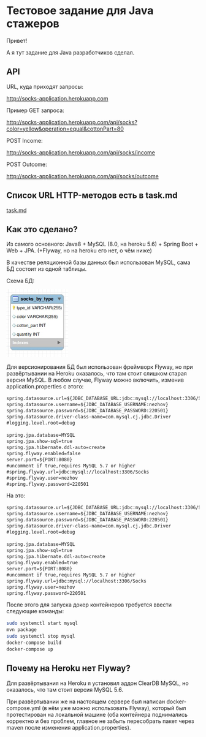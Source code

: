 # Тестовое задание для Java стажеров

Привет!

А я тут задание для Java разработчиков сделал.

## API

URL, куда приходят запросы:

http://socks-application.herokuapp.com

Пример GET запроса:

http://socks-application.herokuapp.com/api/socks?color=yellow&operation=equal&cottonPart=80

POST Income:

http://socks-application.herokuapp.com/api/socks/income

POST Outcome:

http://socks-application.herokuapp.com/api/socks/outcome
## Список URL HTTP-методов есть в task.md

[task.md](task.md)

## Как это сделано?


Из самого основного: Java8 + MySQL (8.0, на heroku 5.6) + Spring Boot + Web + JPA. (+Flyway, но на heroku его нет, о чём ниже)

В качестве реляционной базы данных был использован MySQL, сама БД состоит из одной таблицы. 

Схема БД:

![alt text](DB.jpg "Title")

Для версионирования БД был использован фреймворк Flyway, но при развёртывании на Heroku оказалось, что там стоит слишком 
старая версия MySQL. В любом случае, Flyway можно включить, изменив application.properties с этого:

```properties
spring.datasource.url=${JDBC_DATABASE_URL:jdbc:mysql://localhost:3306/Socks}
spring.datasource.username=${JDBC_DATABASE_USERNAME:nezhov}
spring.datasource.password=${JDBC_DATABASE_PASSWORD:220501}
spring.datasource.driver-class-name=com.mysql.cj.jdbc.Driver
#logging.level.root=debug

spring.jpa.database=MYSQL
spring.jpa.show-sql=true
spring.jpa.hibernate.ddl-auto=create
spring.flyway.enabled=false
server.port=${PORT:8080}
#uncomment if true,requires MySQL 5.7 or higher
#spring.flyway.url=jdbc:mysql://localhost:3306/Socks
#spring.flyway.user=nezhov
#spring.flyway.password=220501

```

На это:
```properties
spring.datasource.url=${JDBC_DATABASE_URL:jdbc:mysql://localhost:3306/Socks}
spring.datasource.username=${JDBC_DATABASE_USERNAME:nezhov}
spring.datasource.password=${JDBC_DATABASE_PASSWORD:220501}
spring.datasource.driver-class-name=com.mysql.cj.jdbc.Driver
#logging.level.root=debug

spring.jpa.database=MYSQL
spring.jpa.show-sql=true
spring.jpa.hibernate.ddl-auto=create
spring.flyway.enabled=true
server.port=${PORT:8080}
#uncomment if true,requires MySQL 5.7 or higher
spring.flyway.url=jdbc:mysql://localhost:3306/Socks
spring.flyway.user=nezhov
spring.flyway.password=220501
```

После этого для запуска докер контейнеров требуется ввести следующие команды:

```bash
sudo systemctl start mysql
mvn package
sudo systemctl stop mysql
docker-compose build
docker-compose up
```


## Почему на Heroku нет Flyway?

Для развёртывания на Heroku я установил аддон ClearDB MySQL, но оказалось, что там стоит версия MySQL 5.6. 

При развёртывании же на настоящем сервере был написан docker-compose.yml (в нём уже можно использовать Flyway), который 
был протестирован на локальной машине (оба контейнера поднимались корректно и без проблем, главное не забыть пересобрать 
пакет через maven после изменения application.properties).
